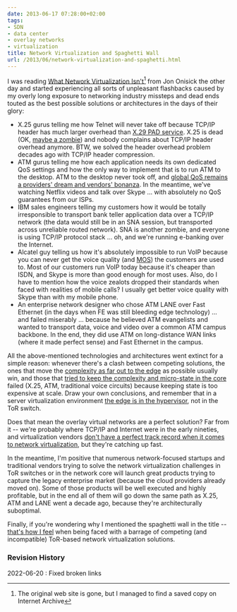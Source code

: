 ```yaml
---
date: 2013-06-17 07:28:00+02:00
tags:
- SDN
- data center
- overlay networks
- virtualization
title: Network Virtualization and Spaghetti Wall
url: /2013/06/network-virtualization-and-spaghetti.html
---
```

I was reading [What Network Virtualization Isn't](https://web.archive.org/web/20160319201758/http://www.definethecloud.net/what-network-virtualization-isnt/)[^IA] from Jon Onisick the other day and started experiencing all sorts of unpleasant flashbacks caused by my overly long exposure to networking industry missteps and dead ends touted as the best possible solutions or architectures in the days of their glory:
<!--more-->
[^IA]: The original web site is gone, but I managed to find a saved copy on Internet Archive

-   X.25 gurus telling me how Telnet will never take off because TCP/IP header has much larger overhead than [X.29 PAD service](http://en.wikipedia.org/wiki/Packet_Assembler/Disassembler). X.25 is dead (OK, [maybe a zombie](/2022/04/x25-still-alive.html)) and nobody complains about TCP/IP header overhead anymore. BTW, we solved the header overhead problem decades ago with TCP/IP header compression.
-   ATM gurus telling me how each application needs its own dedicated QoS settings and how the only way to implement that is to run ATM to the desktop. ATM to the desktop never took off, and [global QoS remains a providers' dream and vendors' bonanza](https://www.potaroo.net/ispcol/2012-06/noqos.html). In the meantime, we've watching Netflix videos and talk over Skype ... with absolutely no QoS guarantees from our ISPs.
-   IBM sales engineers telling my customers how it would be totally irresponsible to transport bank teller application data over a TCP/IP network (the data would still be in an SNA session, but transported across unreliable routed network). SNA is another zombie, and everyone is using TCP/IP protocol stack \... oh, and we're running e-banking over the Internet.
-   Alcatel guy telling us how it's absolutely impossible to run VoIP because you can never get the voice quality (and [MOS](http://en.wikipedia.org/wiki/Mean_opinion_score)) the customers are used to. Most of our customers run VoIP today because it's cheaper than ISDN, and Skype is more than good enough for most uses. Also, do I have to mention how the voice zealots dropped their standards when faced with realities of mobile calls? I usually get better voice quality with Skype than with my mobile phone.
-   An enterprise network designer who chose ATM LANE over Fast Ethernet (in the days when FE was still bleeding edge technology) \... and failed miserably \... because he believed ATM evangelists and wanted to transport data, voice and video over a common ATM campus backbone. In the end, they did use ATM on long-distance WAN links (where it made perfect sense) and Fast Ethernet in the campus.

All the above-mentioned technologies and architectures went extinct for a simple reason: whenever there's a clash between competing solutions, the ones that move the [complexity as far out to the edge](https://blog.ipspace.net/2011/05/complexity-belongs-to-network-edge.html) as possible usually win, and those that [tried to keep the complexity and micro-state in the core](https://blog.ipspace.net/2012/05/virtual-networks-skype-analogy.html) failed (X.25, ATM, traditional voice circuits) because keeping state is too expensive at scale. Draw your own conclusions, and remember that in a server virtualization environment [the edge is in the hypervisor](https://blog.ipspace.net/2011/12/decouple-virtual-networking-from.html), not in the ToR switch.

Does that mean the overlay virtual networks are a perfect solution? Far from it -- we're probably where TCP/IP and Internet were in the early nineties, and virtualization vendors [don't have a perfect track record when it comes to network virtualization](https://blog.ipspace.net/2011/12/vmware-vswitch-baseline-of-simplicity.html), but they're catching up fast.

In the meantime, I'm positive that numerous network-focused startups and traditional vendors trying to solve the network virtualization challenges in ToR switches or in the network core will launch great products trying to capture the legacy enterprise market (because the cloud providers already moved on). Some of those products will be well executed and highly profitable, but in the end all of them will go down the same path as X.25, ATM and LANE went a decade ago, because they're architecturally suboptimal.

Finally, if you're wondering why I mentioned the spaghetti wall in the title -- [that's how I feel](http://archive.psg.com/051000.sigcomm-ivtf.pdf) when being faced with a barrage of competing (and incompatible) ToR-based network virtualization solutions.

### Revision History

2022-06-20
: Fixed broken links

